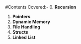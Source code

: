 #Contents Covered:-
0. **Recursion**
1. **Pointers**
2. **Dynamic Memory**
3. **File Handling**
4. **Structs**
5. **Linked List**
